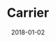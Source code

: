 ---
layout: site
title: "Carrier"
date: 2018-01-02
categories: [fortune-500]
version: 1.3.9
major: 1
minor: 3
patch: 9
slug: carrier
link: https://www.carrier.com/carrier/en/us/
permalink: /sites/:slug
---